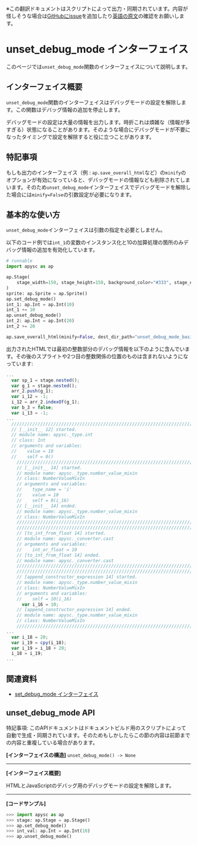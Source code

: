 <span class="inconspicuous-txt">※この翻訳ドキュメントはスクリプトによって出力・同期されています。内容が怪しそうな場合は<a href="https://github.com/simon-ritchie/apysc/issues" target="_blank">GitHubにissue</a>を追加したり[英語の原文](https://simon-ritchie.github.io/apysc/en/unset_debug_mode.html)の確認をお願いします。</span>

# unset_debug_mode インターフェイス

このページでは`unset_debug_mode`関数のインターフェイスについて説明します。

## インターフェイス概要

`unset_debug_mode`関数のインターフェイスはデバッグモードの設定を解除します。この関数はデバッグ情報の追加を停止します。

デバッグモードの設定は大量の情報を出力します。時折これは煩雑な（情報が多すぎる）状態になることがあります。そのような場合にデバッグモードが不要になったタイミングで設定を解除すると役に立つことがあります。

## 特記事項

もしも出力のインターフェイス（例 : `ap.save_overall_html`など）の`minify`のオプションが有効になっていると、デバッグモードの情報なども削除されてしまいます。そのため`unset_debug_mode`インターフェイスでデバッグモードを解除した場合には`minify=False`の引数設定が必要になります。

## 基本的な使い方

`unset_debug_mode`インターフェイスは引数の指定を必要としません。

以下のコード例では`int_1`の変数のインスタンス化と10の加算処理の箇所のみデバッグ情報の追加を有効化しています。

```py
# runnable
import apysc as ap

ap.Stage(
    stage_width=150, stage_height=150, background_color="#333", stage_elem_id="stage"
)
sprite: ap.Sprite = ap.Sprite()
ap.set_debug_mode()
int_1: ap.Int = ap.Int(10)
int_1 += 10
ap.unset_debug_mode()
int_2: ap.Int = ap.Int(20)
int_2 += 20

ap.save_overall_html(minify=False, dest_dir_path="unset_debug_mode_basic_usage/")
```

出力されたHTMLでは最初の整数部分のデバッグ情報を以下のように含んでいます。その後のスプライトや2つ目の整数関係の位置のものは含まれないようになっています:

```js
...
  var sp_1 = stage.nested();
  var g_1 = stage.nested();
  arr_2.push(g_1);
  var i_12 = -1;
  i_12 = arr_2.indexOf(g_1);
  var b_3 = false;
  var i_13 = -1;
...
  //////////////////////////////////////////////////////////////////////
  // [__init__ 12] started.
  // module name: apysc._type.int
  // class: Int
  // arguments and variables:
  //    value = 10
  //    self = 0()
    //////////////////////////////////////////////////////////////////////
    // [__init__ 14] started.
    // module name: apysc._type.number_value_mixin
    // class: NumberValueMixIn
    // arguments and variables:
    //    type_name = 'i'
    //    value = 10
    //    self = 0(i_16)
    // [__init__ 14] ended.
    // module name: apysc._type.number_value_mixin
    // class: NumberValueMixIn
    //////////////////////////////////////////////////////////////////////
    //////////////////////////////////////////////////////////////////////
    // [to_int_from_float 14] started.
    // module name: apysc._converter.cast
    // arguments and variables:
    //    int_or_float = 10
    // [to_int_from_float 14] ended.
    // module name: apysc._converter.cast
    //////////////////////////////////////////////////////////////////////
    //////////////////////////////////////////////////////////////////////
    // [append_constructor_expression 14] started.
    // module name: apysc._type.number_value_mixin
    // class: NumberValueMixIn
    // arguments and variables:
    //    self = 10(i_16)
      var i_16 = 10;
    // [append_constructor_expression 14] ended.
    // module name: apysc._type.number_value_mixin
    // class: NumberValueMixIn
    //////////////////////////////////////////////////////////////////////
...
  var i_18 = 20;
  var i_19 = cpy(i_18);
  var i_19 = i_18 + 20;
  i_18 = i_19;
...
```

## 関連資料

- [set_debug_mode インターフェイス](jp_set_debug_mode.md)

## unset_debug_mode API

<span class="inconspicuous-txt">特記事項: このAPIドキュメントはドキュメントビルド用のスクリプトによって自動で生成・同期されています。そのためもしかしたらこの節の内容は前節までの内容と重複している場合があります。</span>

**[インターフェイスの構造]** `unset_debug_mode() -> None`<hr>

**[インターフェイス概要]**

HTMLとJavaScriptのデバッグ用のデバッグモードの設定を解除します。<hr>

**[コードサンプル]**

```py
>>> import apysc as ap
>>> stage: ap.Stage = ap.Stage()
>>> ap.set_debug_mode()
>>> int_val: ap.Int = ap.Int(10)
>>> ap.unset_debug_mode()
```